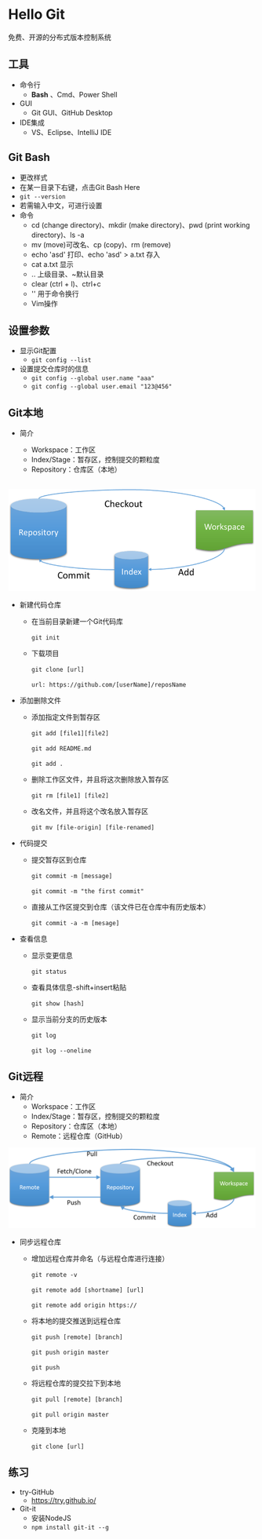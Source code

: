 # Hello Git

免费、开源的分布式版本控制系统

## 工具

- 命令行
  - **Bash** 、Cmd、Power Shell
- GUI
  - Git GUI、GitHub Desktop
- IDE集成
  - VS、Eclipse、IntelliJ IDE

## Git Bash

- 更改样式
- 在某一目录下右键，点击Git Bash Here
- `git --version`
- 若需输入中文，可进行设置
- 命令
  - cd (change directory)、mkdir (make directory)、pwd (print working directory)、ls -a
  - mv (move)可改名、cp (copy)、rm (remove)
  - echo 'asd' 打印、echo 'asd' > a.txt 存入
  - cat a.txt 显示
  - .. 上级目录、~默认目录
  - clear (ctrl + l)、ctrl+c
  - '\' 用于命令换行
  - Vim操作

## 设置参数

- 显示Git配置
  - `git config --list`
- 设置提交仓库时的信息
  - `git config --global user.name "aaa"`
  - `git config --global user.email "123@456"`

## Git本地

- 简介

  - Workspace：工作区
  - Index/Stage：暂存区，控制提交的颗粒度
  - Repository：仓库区（本地）

  ![git1](https://github.com/jiangzeyinzi/Note/blob/master/image/git1.png)

- 新建代码仓库


  - 在当前目录新建一个Git代码库

    `git init`

  - 下载项目

    `git clone [url]`

    `url: https://github.com/[userName]/reposName`

- 添加删除文件

  - 添加指定文件到暂存区

    `git add [file1][file2]`

    `git add README.md`

    `git add .`

  - 删除工作区文件，并且将这次删除放入暂存区

    `git rm [file1] [file2]`

  - 改名文件，并且将这个改名放入暂存区

    `git mv [file-origin] [file-renamed]`

- 代码提交

  - 提交暂存区到仓库

    `git commit -m [message]`

    `git commit -m "the first commit"`

  - 直接从工作区提交到仓库（该文件已在仓库中有历史版本）

    `git commit -a -m [mesage]`

- 查看信息

  - 显示变更信息

    `git status`

  - 查看具体信息-shift+insert粘贴

    `git show [hash]`

  - 显示当前分支的历史版本

    `git log`

    `git log --oneline`

## Git远程

- 简介
  - Workspace：工作区
  - Index/Stage：暂存区，控制提交的颗粒度
  - Repository：仓库区（本地）
  - Remote：远程仓库（GitHub）

![git2](https://github.com/jiangzeyinzi/Note/blob/master/image/git2.png)

- 同步远程仓库

  - 增加远程仓库并命名（与远程仓库进行连接）

    `git remote -v`

    `git remote add [shortname] [url]`

    `git remote add origin https://`

  - 将本地的提交推送到远程仓库

    `git push [remote] [branch]`

    `git push origin master `

    `git push`

  - 将远程仓库的提交拉下到本地

    `git pull [remote] [branch]`

    `git pull origin master`

  - 克隆到本地

    `git clone [url]`

## 练习

- try-GitHub
  - https://try.github.io/
- Git-it
  - 安装NodeJS
  - `npm install git-it --g`

